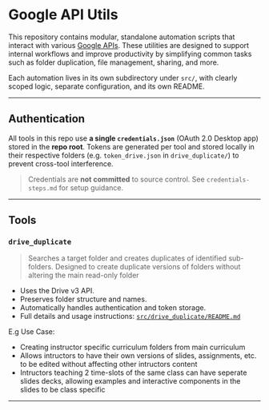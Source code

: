# Google API Utils

This repository contains modular, standalone automation scripts that interact with various [Google APIs](https://developers.google.com/products). These utilities are designed to support internal workflows and improve productivity by simplifying common tasks such as folder duplication, file management, sharing, and more.

Each automation lives in its own subdirectory under `src/`, with clearly scoped logic, separate configuration, and its own README.

---

## Authentication

All tools in this repo use **a single `credentials.json`** (OAuth 2.0 Desktop app) stored in the **repo root**. Tokens are generated per tool and stored locally in their respective folders (e.g. `token_drive.json` in `drive_duplicate/`) to prevent cross-tool interference.

> Credentials are **not committed** to source control. See `credentials-steps.md` for setup guidance.

---

## Tools

### `drive_duplicate`

> Searches a target folder and creates duplicates of identified sub-folders.
> Designed to create duplicate versions of folders without altering the main read-only folder

- Uses the Drive v3 API.
- Preserves folder structure and names.
- Automatically handles authentication and token storage.
- Full details and usage instructions: [`src/drive_duplicate/README.md`](src/drive_duplicate/README.md)

E.g Use Case:
- Creating instructor specific curriculum folders from main curriculum
- Allows intructors to have their own versions of slides, assignments, etc. to be edited without affecting other intructors content
- Intructors teaching 2 time-slots of the same class can have seperate slides decks, allowing examples and interactive components in the slides to be class specific

---
